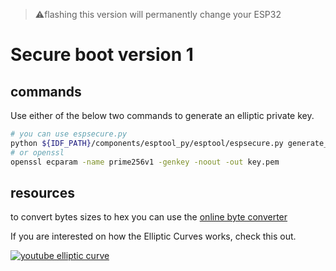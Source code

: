 > ⚠️flashing this version will permanently change your ESP32

# Secure boot version 1

## commands

Use either of the below two commands to generate an elliptic private key.

```bash
# you can use espsecure.py
python ${IDF_PATH}/components/esptool_py/esptool/espsecure.py generate_signing_key key.pem
# or openssl
openssl ecparam -name prime256v1 -genkey -noout -out key.pem
```

## resources

to convert bytes sizes to hex you can use the [online byte converter](https://www.alterlinks.com/byte-converter/byte-converter.php)

If you are interested on how the Elliptic Curves works, check this out.

[![youtube elliptic curve](https://img.youtube.com/vi/NF1pwjL9-DE/0.jpg)](https://www.youtube.com/watch?v=NF1pwjL9-DE)
